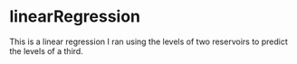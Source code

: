 # linearRegression
This is a linear regression I ran using the levels of two reservoirs to predict the levels of a third. 
